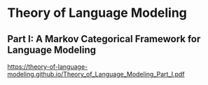 # Theory of Language Modeling

## Part I: A Markov Categorical Framework for Language Modeling

https://theory-of-language-modeling.github.io/Theory_of_Language_Modeling_Part_I.pdf 
